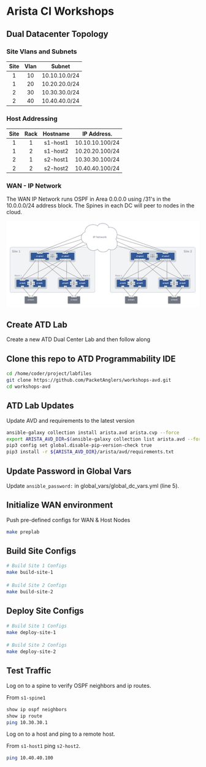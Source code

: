 # Arista CI Workshops

## Dual Datacenter Topology

### Site Vlans and Subnets

| Site | Vlan |     Subnet    |
|:----:|:----:|:-------------:|
| 1    | 10   | 10.10.10.0/24 |
| 1    | 20   | 10.20.20.0/24 |
| 2    | 30   | 10.30.30.0/24 |
| 2    | 40   | 10.40.40.0/24 |

### Host Addressing

| Site | Rack | Hostname | IP Address.     |
|:----:|:----:|:--------:|:---------------:|
| 1    | 1    | s1-host1 | 10.10.10.100/24 |
| 1    | 2    | s1-host2 | 10.20.20.100/24 |
| 2    | 1    | s2-host1 | 10.30.30.100/24 |
| 2    | 2    | s2-host2 | 10.40.40.100/24 |

### WAN - IP Network

The WAN IP Network runs OSPF in Area 0.0.0.0 using /31's in the 10.0.0.0/24 address block.  The Spines in each DC will peer to nodes in the cloud.

![ATD L2LS Topo](images/atd-avd-dual-dc-l2ls-topo.png)

## Create ATD Lab

Create a new ATD Dual Center Lab and then follow along

## Clone this repo to ATD Programmability IDE

``` bash
cd /home/coder/project/labfiles
git clone https://github.com/PacketAnglers/workshops-avd.git
cd workshops-avd
```

## ATD Lab Updates

Update AVD and requirements to the latest version

``` bash
ansible-galaxy collection install arista.avd arista.cvp --force
export ARISTA_AVD_DIR=$(ansible-galaxy collection list arista.avd --format yaml | head -1 | cut -d: -f1)
pip3 config set global.disable-pip-version-check true
pip3 install -r ${ARISTA_AVD_DIR}/arista/avd/requirements.txt
```

## Update Password in Global Vars

Update `ansible_password:` in global_vars/global_dc_vars.yml (line 5).

## Initialize WAN environment

Push pre-defined configs for WAN & Host Nodes

``` bash
make preplab
```

## Build Site Configs

``` bash
# Build Site 1 Configs
make build-site-1

# Build Site 2 Configs
make build-site-2
```

## Deploy Site Configs

``` bash
# Build Site 1 Configs
make deploy-site-1

# Build Site 2 Configs
make deploy-site-2
```

## Test Traffic

Log on to a spine to verify OSPF neighbors and ip routes.

From `s1-spine1`

``` bash
show ip ospf neighbors
show ip route
ping 10.30.30.1
```

Log on to a host and ping to a remote host.

From `s1-host1` ping `s2-host2`.

``` bash
ping 10.40.40.100
```